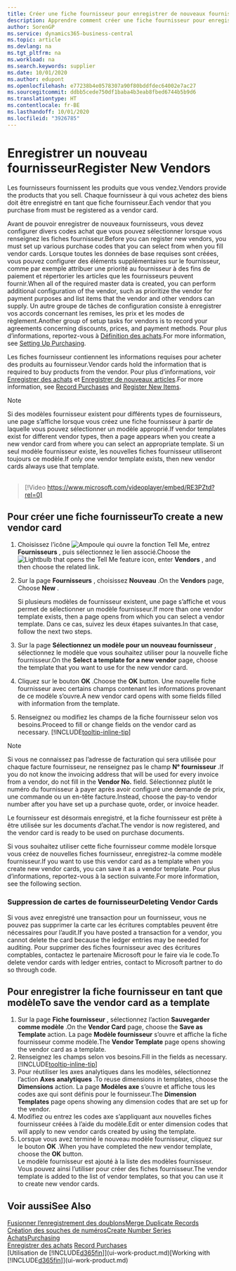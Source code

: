 ```yaml
---
title: Créer une fiche fournisseur pour enregistrer de nouveaux fournisseurs | Microsoft Docs
description: Apprendre comment créer une fiche fournisseur pour enregistrer un nouveau fournisseur.
author: SorenGP
ms.service: dynamics365-business-central
ms.topic: article
ms.devlang: na
ms.tgt_pltfrm: na
ms.workload: na
ms.search.keywords: supplier
ms.date: 10/01/2020
ms.author: edupont
ms.openlocfilehash: e77238b4e0578307a90f80bddfdec64002e7ac27
ms.sourcegitcommit: ddbb5cede750df1baba4b3eab8fbed6744b5b9d6
ms.translationtype: HT
ms.contentlocale: fr-BE
ms.lasthandoff: 10/01/2020
ms.locfileid: "3926785"
---
```

# <a name="register-new-vendors"></a><span data-ttu-id="1bdcc-103">Enregistrer un nouveau fournisseur</span><span class="sxs-lookup"><span data-stu-id="1bdcc-103">Register New Vendors</span></span>

<span data-ttu-id="1bdcc-104">Les fournisseurs fournissent les produits que vous vendez.</span><span class="sxs-lookup"><span data-stu-id="1bdcc-104">Vendors provide the products that you sell.</span></span> <span data-ttu-id="1bdcc-105">Chaque fournisseur à qui vous achetez des biens doit être enregistré en tant que fiche fournisseur.</span><span class="sxs-lookup"><span data-stu-id="1bdcc-105">Each vendor that you purchase from must be registered as a vendor card.</span></span>

<span data-ttu-id="1bdcc-106">Avant de pouvoir enregistrer de nouveaux fournisseurs, vous devez configurer divers codes achat que vous pouvez sélectionner lorsque vous renseignez les fiches fournisseur.</span><span class="sxs-lookup"><span data-stu-id="1bdcc-106">Before you can register new vendors, you must set up various purchase codes that you can select from when you fill vendor cards.</span></span> <span data-ttu-id="1bdcc-107">Lorsque toutes les données de base requises sont créées, vous pouvez configurer des éléments supplémentaires sur le fournisseur, comme par exemple attribuer une priorité au fournisseur à des fins de paiement et répertorier les articles que les fournisseurs peuvent fournir.</span><span class="sxs-lookup"><span data-stu-id="1bdcc-107">When all of the required master data is created, you can perform additional configuration of the vendor, such as prioritize the vendor for payment purposes and list items that the vendor and other vendors can supply.</span></span> <span data-ttu-id="1bdcc-108">Un autre groupe de tâches de configuration consiste à enregistrer vos accords concernant les remises, les prix et les modes de règlement.</span><span class="sxs-lookup"><span data-stu-id="1bdcc-108">Another group of setup tasks for vendors is to record your agreements concerning discounts, prices, and payment methods.</span></span> <span data-ttu-id="1bdcc-109">Pour plus d’informations, reportez-vous à [Définition des achats](purchasing-setup-purchasing.md).</span><span class="sxs-lookup"><span data-stu-id="1bdcc-109">For more information, see [Setting Up Purchasing](purchasing-setup-purchasing.md).</span></span>

<span data-ttu-id="1bdcc-110">Les fiches fournisseur contiennent les informations requises pour acheter des produits au fournisseur.</span><span class="sxs-lookup"><span data-stu-id="1bdcc-110">Vendor cards hold the information that is required to buy products from the vendor.</span></span> <span data-ttu-id="1bdcc-111">Pour plus d’informations, voir [Enregistrer des achats](purchasing-how-record-purchases.md) et [Enregistrer de nouveaux articles](inventory-how-register-new-items.md).</span><span class="sxs-lookup"><span data-stu-id="1bdcc-111">For more information, see [Record Purchases](purchasing-how-record-purchases.md) and [Register New Items](inventory-how-register-new-items.md).</span></span>

> [!NOTE]  
> <span data-ttu-id="1bdcc-112">Si des modèles fournisseur existent pour différents types de fournisseurs, une page s’affiche lorsque vous créez une fiche fournisseur à partir de laquelle vous pouvez sélectionner un modèle approprié.</span><span class="sxs-lookup"><span data-stu-id="1bdcc-112">If vendor templates exist for different vendor types, then a page appears when you create a new vendor card from where you can select an appropriate template.</span></span> <span data-ttu-id="1bdcc-113">Si un seul modèle fournisseur existe, les nouvelles fiches fournisseur utiliseront toujours ce modèle.</span><span class="sxs-lookup"><span data-stu-id="1bdcc-113">If only one vendor template exists, then new vendor cards always use that template.</span></span>
<br><br>  

> [!Video https://www.microsoft.com/videoplayer/embed/RE3PZtd?rel=0]

## <a name="to-create-a-new-vendor-card"></a><span data-ttu-id="1bdcc-114">Pour créer une fiche fournisseur</span><span class="sxs-lookup"><span data-stu-id="1bdcc-114">To create a new vendor card</span></span>

1. <span data-ttu-id="1bdcc-115">Choisissez l’icône ![Ampoule qui ouvre la fonction Tell Me](media/ui-search/search_small.png "Dites-moi ce que vous voulez faire"), entrez **Fournisseurs** , puis sélectionnez le lien associé.</span><span class="sxs-lookup"><span data-stu-id="1bdcc-115">Choose the ![Lightbulb that opens the Tell Me feature](media/ui-search/search_small.png "Tell me what you want to do") icon, enter **Vendors** , and then choose the related link.</span></span>  
2. <span data-ttu-id="1bdcc-116">Sur la page **Fournisseurs** , choisissez **Nouveau** .</span><span class="sxs-lookup"><span data-stu-id="1bdcc-116">On the **Vendors** page, Choose **New** .</span></span>

    <span data-ttu-id="1bdcc-117">Si plusieurs modèles de fournisseur existent, une page s’affiche et vous permet de sélectionner un modèle fournisseur.</span><span class="sxs-lookup"><span data-stu-id="1bdcc-117">If more than one vendor template exists, then a page opens from which you can select a vendor template.</span></span> <span data-ttu-id="1bdcc-118">Dans ce cas, suivez les deux étapes suivantes.</span><span class="sxs-lookup"><span data-stu-id="1bdcc-118">In that case, follow the next two steps.</span></span>
3. <span data-ttu-id="1bdcc-119">Sur la page **Sélectionnez un modèle pour un nouveau fournisseur** , sélectionnez le modèle que vous souhaitez utiliser pour la nouvelle fiche fournisseur.</span><span class="sxs-lookup"><span data-stu-id="1bdcc-119">On the **Select a template for a new vendor** page, choose the template that you want to use for the new vendor card.</span></span>
4. <span data-ttu-id="1bdcc-120">Cliquez sur le bouton **OK** .</span><span class="sxs-lookup"><span data-stu-id="1bdcc-120">Choose the **OK** button.</span></span> <span data-ttu-id="1bdcc-121">Une nouvelle fiche fournisseur avec certains champs contenant les informations provenant de ce modèle s’ouvre.</span><span class="sxs-lookup"><span data-stu-id="1bdcc-121">A new vendor card opens with some fields filled with information from the template.</span></span>
5. <span data-ttu-id="1bdcc-122">Renseignez ou modifiez les champs de la fiche fournisseur selon vos besoins.</span><span class="sxs-lookup"><span data-stu-id="1bdcc-122">Proceed to fill or change fields on the vendor card as necessary.</span></span> [!INCLUDE[tooltip-inline-tip](includes/tooltip-inline-tip_md.md)]

> [!NOTE]  
> <span data-ttu-id="1bdcc-123">Si vous ne connaissez pas l’adresse de facturation qui sera utilisée pour chaque facture fournisseur, ne renseignez pas le champ **N° fournisseur** .</span><span class="sxs-lookup"><span data-stu-id="1bdcc-123">If you do not know the invoicing address that will be used for every invoice from a vendor, do not fill in the **Vendor No.** field.</span></span> <span data-ttu-id="1bdcc-124">Sélectionnez plutôt le numéro du fournisseur à payer après avoir configuré une demande de prix, une commande ou un en-tête facture.</span><span class="sxs-lookup"><span data-stu-id="1bdcc-124">Instead, choose the pay-to vendor number after you have set up a purchase quote, order, or invoice header.</span></span>

<span data-ttu-id="1bdcc-125">Le fournisseur est désormais enregistré, et la fiche fournisseur est prête à être utilisée sur les documents d’achat.</span><span class="sxs-lookup"><span data-stu-id="1bdcc-125">The vendor is now registered, and the vendor card is ready to be used on purchase documents.</span></span>

<span data-ttu-id="1bdcc-126">Si vous souhaitez utiliser cette fiche fournisseur comme modèle lorsque vous créez de nouvelles fiches fournisseur, enregistrez-la comme modèle fournisseur.</span><span class="sxs-lookup"><span data-stu-id="1bdcc-126">If you want to use this vendor card as a template when you create new vendor cards, you can save it as a vendor template.</span></span> <span data-ttu-id="1bdcc-127">Pour plus d’informations, reportez-vous à la section suivante.</span><span class="sxs-lookup"><span data-stu-id="1bdcc-127">For more information, see the following section.</span></span>

### <a name="deleting-vendor-cards"></a><span data-ttu-id="1bdcc-128">Suppression de cartes de fournisseur</span><span class="sxs-lookup"><span data-stu-id="1bdcc-128">Deleting Vendor Cards</span></span>
<span data-ttu-id="1bdcc-129">Si vous avez enregistré une transaction pour un fournisseur, vous ne pouvez pas supprimer la carte car les écritures comptables peuvent être nécessaires pour l’audit.</span><span class="sxs-lookup"><span data-stu-id="1bdcc-129">If you have posted a transaction for a vendor, you cannot delete the card because the ledger entries may be needed for auditing.</span></span> <span data-ttu-id="1bdcc-130">Pour supprimer des fiches fournisseur avec des écritures comptables, contactez le partenaire Microsoft pour le faire via le code.</span><span class="sxs-lookup"><span data-stu-id="1bdcc-130">To delete vendor cards with ledger entries, contact to Microsoft partner to do so through code.</span></span>

## <a name="to-save-the-vendor-card-as-a-template"></a><span data-ttu-id="1bdcc-131">Pour enregistrer la fiche fournisseur en tant que modèle</span><span class="sxs-lookup"><span data-stu-id="1bdcc-131">To save the vendor card as a template</span></span>
1. <span data-ttu-id="1bdcc-132">Sur la page **Fiche fournisseur** , sélectionnez l’action **Sauvegarder comme modèle** .</span><span class="sxs-lookup"><span data-stu-id="1bdcc-132">On the **Vendor Card** page, choose the **Save as Template** action.</span></span> <span data-ttu-id="1bdcc-133">La page **Modèle fournisseur** s’ouvre et affiche la fiche fournisseur comme modèle.</span><span class="sxs-lookup"><span data-stu-id="1bdcc-133">The **Vendor Template** page opens showing the vendor card as a template.</span></span>
2. <span data-ttu-id="1bdcc-134">Renseignez les champs selon vos besoins.</span><span class="sxs-lookup"><span data-stu-id="1bdcc-134">Fill in the fields as necessary.</span></span> [!INCLUDE[tooltip-inline-tip](includes/tooltip-inline-tip_md.md)]
3. <span data-ttu-id="1bdcc-135">Pour réutiliser les axes analytiques dans les modèles, sélectionnez l’action **Axes analytiques** .</span><span class="sxs-lookup"><span data-stu-id="1bdcc-135">To reuse dimensions in templates, choose the **Dimensions** action.</span></span> <span data-ttu-id="1bdcc-136">La page **Modèles axe** s’ouvre et affiche tous les codes axe qui sont définis pour le fournisseur.</span><span class="sxs-lookup"><span data-stu-id="1bdcc-136">The **Dimension Templates** page opens showing any dimension codes that are set up for the vendor.</span></span>
4. <span data-ttu-id="1bdcc-137">Modifiez ou entrez les codes axe s’appliquant aux nouvelles fiches fournisseur créées à l’aide du modèle.</span><span class="sxs-lookup"><span data-stu-id="1bdcc-137">Edit or enter dimension codes that will apply to new vendor cards created by using the template.</span></span>
5. <span data-ttu-id="1bdcc-138">Lorsque vous avez terminé le nouveau modèle fournisseur, cliquez sur le bouton **OK** .</span><span class="sxs-lookup"><span data-stu-id="1bdcc-138">When you have completed the new vendor template, choose the **OK** button.</span></span>  
   <span data-ttu-id="1bdcc-139">Le modèle fournisseur est ajouté à la liste des modèles fournisseur. Vous pouvez ainsi l’utiliser pour créer des fiches fournisseur.</span><span class="sxs-lookup"><span data-stu-id="1bdcc-139">The vendor template is added to the list of vendor templates, so that you can use it to create new vendor cards.</span></span>

## <a name="see-also"></a><span data-ttu-id="1bdcc-140">Voir aussi</span><span class="sxs-lookup"><span data-stu-id="1bdcc-140">See Also</span></span>
[<span data-ttu-id="1bdcc-141">Fusionner l’enregistrement des doublons</span><span class="sxs-lookup"><span data-stu-id="1bdcc-141">Merge Duplicate Records</span></span>](sales-how-merge-duplicate-records.md)  
[<span data-ttu-id="1bdcc-142">Création des souches de numéros</span><span class="sxs-lookup"><span data-stu-id="1bdcc-142">Create Number Series</span></span>](ui-create-number-series.md)  
[<span data-ttu-id="1bdcc-143">Achats</span><span class="sxs-lookup"><span data-stu-id="1bdcc-143">Purchasing</span></span>](purchasing-manage-purchasing.md)  
<span data-ttu-id="1bdcc-144">[Enregistrer des achats](purchasing-how-record-purchases.md) </span><span class="sxs-lookup"><span data-stu-id="1bdcc-144">[Record Purchases](purchasing-how-record-purchases.md) </span></span>  
<span data-ttu-id="1bdcc-145">[Utilisation de [!INCLUDE[d365fin](includes/d365fin_md.md)]](ui-work-product.md)</span><span class="sxs-lookup"><span data-stu-id="1bdcc-145">[Working with [!INCLUDE[d365fin](includes/d365fin_md.md)]](ui-work-product.md)</span></span>  
